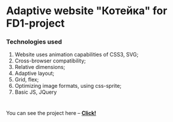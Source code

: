 # Adaptive website "Котейка" for FD1-project


### Technologies used  
1.  Website uses animation capabilities of CSS3, SVG; 
2.  Cross-browser compatibility;
3.  Relative dimensions;
4.  Adaptive layout;
5.  Grid, flex;
4.  Optimizing image formats, using css-sprite;  
5.  Basic JS, JQuery
#
You can see the project here – [**Click!**](http://good-stranger.surge.sh/index.html)
